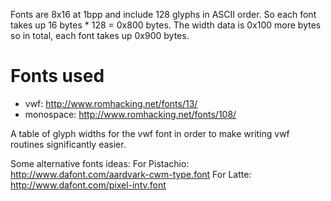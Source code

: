 Fonts are 8x16 at 1bpp and include 128 glyphs in ASCII order. So each font takes
up 16 bytes * 128 = 0x800 bytes. The width data is 0x100 more bytes so in total,
each font takes up 0x900 bytes.


Fonts used
==========
* vwf: http://www.romhacking.net/fonts/13/
* monospace: http://www.romhacking.net/fonts/108/

A table of glyph widths for the vwf font in order to make writing vwf routines
significantly easier.

Some alternative fonts ideas:
For Pistachio: http://www.dafont.com/aardvark-cwm-type.font
For Latte: http://www.dafont.com/pixel-intv.font
